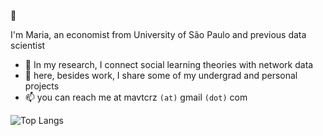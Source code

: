 👋

I'm Maria, an economist from University of São Paulo and previous data scientist

- 🔭 In my research, I connect social learning theories with network data
- 🤔 here, besides work, I share some of my undergrad and personal projects
- 📫 you can reach me at mavtcrz `(at)` gmail `(dot)` com

![Top Langs](https://github-readme-stats.vercel.app/api/top-langs/?username=mavicrz&hide_progress=true)
